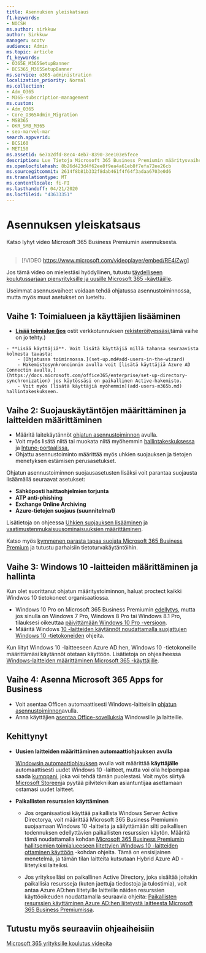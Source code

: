 ```yaml
---
title: Asennuksen yleiskatsaus
f1.keywords:
- NOCSH
ms.author: sirkkuw
author: Sirkkuw
manager: scotv
audience: Admin
ms.topic: article
f1_keywords:
- O365E_M365SetupBanner
- BCS365_M365SetupBanner
ms.service: o365-administration
localization_priority: Normal
ms.collection:
- Adm_O365
- M365-subscription-management
ms.custom:
- Adm_O365
- Core_O365Admin_Migration
- MSB365
- OKR_SMB_M365
- seo-marvel-mar
search.appverid:
- BCS160
- MET150
ms.assetid: 6e7a2dfd-8ec4-4eb7-8390-3ee103e5fece
description: Lue Tietoja Microsoft 365 Business Premiumin määritysvaiheista, tilaamisesta, toimialueen ja käyttäjien lisäämisestä, suojauskäytäntöjen määrittämisestä ja muusta.
ms.openlocfilehash: 8b26d423d4f62ee8f9ea4a61eb8f7efa72ee26cb
ms.sourcegitcommit: 2614f8b81b332f8dab461f4f64f3adaa6703e0d6
ms.translationtype: MT
ms.contentlocale: fi-FI
ms.lasthandoff: 04/21/2020
ms.locfileid: "43633351"
---
```

# <a name="overview-of-setup"></a>Asennuksen yleiskatsaus

Katso lyhyt video Microsoft 365 Business Premiumin asennuksesta.<br><br>

> [!VIDEO https://www.microsoft.com/videoplayer/embed/RE4jZwg] 

Jos tämä video on mielestäsi hyödyllinen, tutustu [täydelliseen koulutussarjaan pienyrityksille ja uusille Microsoft 365 -käyttäjille](https://support.office.com/article/6ab4bbcd-79cf-4000-a0bd-d42ce4d12816).

Useimmat asennusvaiheet voidaan tehdä ohjatussa asennustoiminnossa, mutta myös muut asetukset on lueteltu.

## <a name="step-1-add-your-domain-and-users"></a>Vaihe 1: Toimialueen ja käyttäjien lisääminen

   - **[Lisää toimialue (jos](set-up.md#add-your-domain-to-personalize-sign-in)** ostit verkkotunnuksen [rekisteröityessäsi,](sign-up.md)tämä vaihe on jo tehty.)

    - **Lisää käyttäjiä**. Voit lisätä käyttäjiä millä tahansa seuraavista kolmesta tavasta:
        - [Ohjatussa toiminnossa.](set-up.md#add-users-in-the-wizard)
        - Hakemistosynkronoinnin avulla voit [lisätä käyttäjiä Azure AD Connectin avulla,](https://docs.microsoft.com/office365/enterprise/set-up-directory-synchronization) jos käytössäsi on paikallinen Active-hakemisto.
        - Voit myös [lisätä käyttäjiä myöhemmin](add-users-m365b.md) hallintakeskukseen.
## <a name="step-2-set-up-security-policies-and-configure-devices"></a>Vaihe 2: Suojauskäytäntöjen määrittäminen ja laitteiden määrittäminen 

  - Määritä laitekäytännöt [ohjatun asennustoiminnon](set-up.md#protect-your-organization) avulla. 
  - Voit myös lisätä niitä tai muokata niitä myöhemmin [hallintakeskuksessa](view-policies-and-devices.md) ja [Intune-portaalissa.](https://docs.microsoft.com/intune/tutorial-walkthrough-intune-portal)
  - Ohjattu asennustoiminto määrittää myös uhkien suojauksen ja tietojen menetyksen estämisen perusasetukset.
  
  Ohjatun asennustoiminnon suojausasetusten lisäksi voit parantaa suojausta lisäämällä seuraavat asetukset:

- **Sähköposti haittaohjelmien torjunta**
- **ATP anti-phishing**
- **Exchange Online Archiving**
- **Azure-tietojen suojaus (suunnitelma1)**

Lisätietoja on ohjeessa [Uhkien suojauksen lisääminen](increase-threat-protection.md) ja [vaatimustenmukaisuusominaisuuksien määrittäminen](set-up-compliance.md).

Katso myös [kymmenen parasta tapaa suojata Microsoft 365 Business Premium](https://docs.microsoft.com/office365/admin/security-and-compliance/secure-your-business-data) ja tutustu parhaisiin tietoturvakäytäntöihin.

## <a name="step-3-set-up-and-manage-windows-10-devices"></a>Vaihe 3: Windows 10 -laitteiden määrittäminen ja hallinta

Kun olet suorittanut ohjatun määritystoiminnon, haluat proctect kaikki Windwos 10 tietokoneet organisaatiossa.
  
- Windows 10 Pro on Microsoft 365 Business Premiumin [edellytys,](pre-requisites-for-data-protection.md) mutta jos sinulla on Windows 7 Pro, Windows 8 Pro tai Windows 8.1 Pro, tilauksesi oikeuttaa [päivittämään Windows 10 Pro -versioon](https://docs.microsoft.com/microsoft-365/business/upgrade-to-windows-pro-creators-update).
- Määritä Windows [10 -laitteiden käytännöt noudattamalla suojattujen Windows 10 -tietokoneiden](secure-win-10-pcs.md) ohjeita.

Kun liityt Windows 10 -laitteeseen Azure AD:hen, Windows 10 -tietokoneille määrittämäsi käytännöt otetaan käyttöön. Lisätietoja on ohjeaiheessa [Windows-laitteiden määrittäminen Microsoft 365 -käyttäjille](set-up-windows-devices.md).

## <a name="step-4-install-microsoft-365-apps-for-business"></a>Vaihe 4: Asenna Microsoft 365 Apps for Business
- Voit asentaa Officen automaattisesti Windows-laitteisiin [ohjatun asennustoiminnon](set-up.md#deploy-office-365-client-apps)avulla.
- Anna käyttäjien [asentaa Office-sovelluksia](https://docs.microsoft.com/office365/admin/setup/install-applications) Windowsille ja laitteille.
     
## <a name="advanced"></a>Kehittynyt
- **Uusien laitteiden määrittäminen automaattiohjauksen avulla**
            
     [Windowsin automaattiohjauksen](add-autopilot-devices-and-profile.md) avulla voit määrittää **käyttäjälle** automaattisesti uudet Windows 10 -laitteet, mutta voi olla helpompaa saada [kumppani,](https://www.microsoft.com/solution-providers/search) joka voi tehdä tämän puolestasi. Voit myös siirtyä [Microsoft Storeen](https://go.microsoft.com/fwlink/?linkid=874598)ja pyytää pilvitekniikan asiantuntijaa asettamaan ostamasi uudet laitteet.

- **Paikallisten resurssien käyttäminen**

     - Jos organisaatiosi käyttää paikallista Windows Server Active Directorya, voit määrittää Microsoft 365 Business Premiumin suojaamaan Windows 10 -laitteita ja säilyttämään silti paikallisen todennuksen edellyttävien paikallisten resurssien käytön. Määritä tämä noudattamalla kohdan [Microsoft 365 Business Premiumin hallitsemien toimialueeseen liitettyjen Windows 10 -laitteiden ottaminen käyttöön](manage-windows-devices.md) -kohdan ohjeita. Tämä on ensisijainen menetelmä, ja tämän tilan laitteita kutsutaan Hybrid Azure AD -liitetyiksi laiteiksi.

    - Jos yritykselläsi on paikallinen Active Directory, joka sisältää joitakin paikallisia resursseja (kuten jaettuja tiedostoja ja tulostimia), voit antaa Azure AD:hen liitetyille laitteille näiden resurssien käyttöoikeuden noudattamalla seuraavia ohjeita: [Paikallisten resurssien käyttäminen Azure AD:hen liitetystä laitteesta Microsoft 365 Business Premiumissa](access-resources.md).

## <a name="see-also"></a>Tutustu myös seuraaviin ohjeaiheisiin

[Microsoft 365 yrityksille koulutus videoita](https://support.office.com/article/6ab4bbcd-79cf-4000-a0bd-d42ce4d12816)
